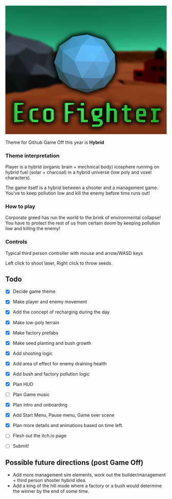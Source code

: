 ![The logo!](images/big_canvas_final.png)

Theme for Github Game Off this year is **Hybrid**

### Theme interpretation
Player is a hybrid (organic brain + mechnical body) icosphere running on hybrid fuel (solar + charcoal) in a hybrid universe (low poly and voxel characters).

The game itself is a hybrid between a shooter and a management game. You've to keep pollution low and kill the enemy before time runs out!

### How to play

Corporate greed has run the world to the brink of environmental collapse! You have to protect the rest of us from certain doom by keeping pollution low and killing the enemy!


### Controls

Typical third person controller with mouse and arrow/WASD keys

Left click to shoot laser, Right click to throw seeds.

## Todo

- [x] Decide game theme

- [x] Make player and enemy movement

- [x] Add the concept of recharging during the day

- [x] Make low-poly terrain

- [x] Make factory prefabs

- [x] Make seed planting and bush growth

- [x] Add shooting logic

- [x] Add area of effect for enemy draining health

- [x] Add bush and factory pollution logic

- [X] Plan HUD

- [ ] Plan Game music

- [x] Plan intro and onboarding

- [x] Add Start Menu, Pause menu, Game over scene

- [x] Plan more details and animations based on time left.

- [ ] Flesh out the itch.io page

- [ ] Submit!


## Possible future directions (post Game Off)

- Add more management sim elements, work out the builder/management + third person shooter hybrid idea.
- Add a king of the hill mode where a factory or a bush would determine the winner by the end of some time.
